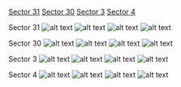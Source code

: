 [Sector 31](#sector31)
[Sector 30](#sector30)
[Sector 3](#sector3)
[Sector 4](#sector4)

<a name = "sector31"></a>
Sector 31
![alt text](/images/WASP-139_Sector_31/WASP-139_Sector_31_a_TimeSeries.png)
![alt text](/images/WASP-139_Sector_31/WASP-139_Sector_31_b_FoldedLightCurve.png)
![alt text](/images/WASP-139_Sector_31/WASP-139_Sector_31_b_IndividualTransitsWithFit.png)
![alt text](/images/WASP-139_Sector_31/WASP-139_Sector_31_c_TimingResiduals.png)

<a name = "sector30"></a>
Sector 30
![alt text](/images/WASP-139_Sector_30/WASP-139_Sector_30_a_TimeSeries.png)
![alt text](/images/WASP-139_Sector_30/WASP-139_Sector_30_b_FoldedLightCurve.png)
![alt text](/images/WASP-139_Sector_30/WASP-139_Sector_30_b_IndividualTransitsWithFit.png)
![alt text](/images/WASP-139_Sector_30/WASP-139_Sector_30_c_TimingResiduals.png)

<a name = "sector3"></a>
Sector 3
![alt text](/images/WASP-139_Sector_3/WASP-139_Sector_3_a_TimeSeries.png)
![alt text](/images/WASP-139_Sector_3/WASP-139_Sector_3_b_FoldedLightCurve.png)
![alt text](/images/WASP-139_Sector_3/WASP-139_Sector_3_b_IndividualTransitsWithFit.png)
![alt text](/images/WASP-139_Sector_3/WASP-139_Sector_3_c_TimingResiduals.png)

<a name = "sector4"></a>
Sector 4
![alt text](/images/WASP-139_Sector_4/WASP-139_Sector_4_a_TimeSeries.png)
![alt text](/images/WASP-139_Sector_4/WASP-139_Sector_4_b_FoldedLightCurve.png)
![alt text](/images/WASP-139_Sector_4/WASP-139_Sector_4_b_IndividualTransitsWithFit.png)
![alt text](/images/WASP-139_Sector_4/WASP-139_Sector_4_c_TimingResiduals.png)

